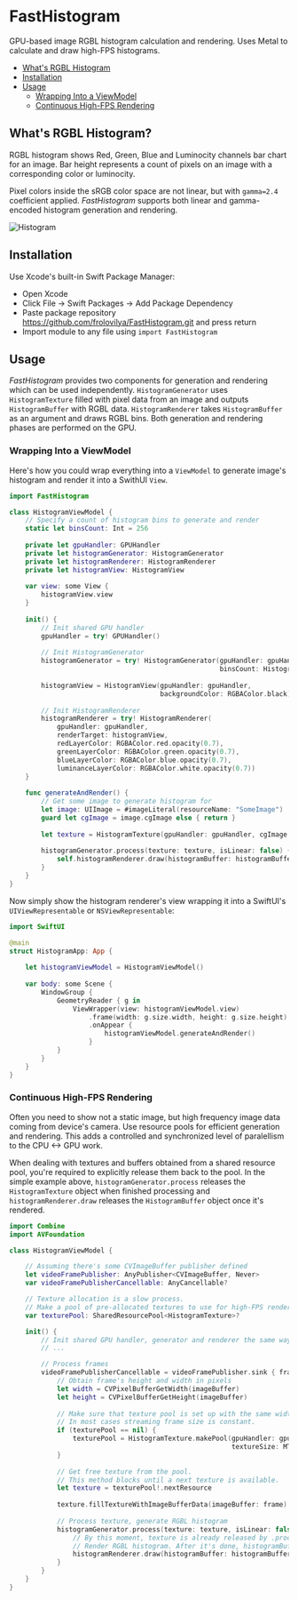# FastHistogram

GPU-based image RGBL histogram calculation and rendering. Uses Metal to calculate and draw high-FPS histograms.

* [What's RGBL Histogram](#whatsHistogram)
* [Installation](#installation)
* [Usage](#usage)
  * [Wrapping Into a ViewModel](#wrapIntoViewModel)
  * [Continuous High-FPS Rendering](#highFPS)
  
<a name="whatsHistogram"/>

## What's RGBL Histogram?
RGBL histogram shows Red, Green, Blue and Luminocity channels bar chart for an image.
Bar height represents a count of pixels on an image with a corresponding color or luminocity.

Pixel colors inside the sRGB color space are not linear, but with `gamma=2.4` coefficient applied.
_FastHistogram_ supports both linear and gamma-encoded histogram generation and rendering.
    
![Histogram](https://user-images.githubusercontent.com/271293/125408301-73735c00-e3c3-11eb-88ed-bf7f97f15941.png)

<a name="installation"/>

## Installation

Use Xcode's built-in Swift Package Manager:

* Open Xcode
* Click File -> Swift Packages -> Add Package Dependency
* Paste package repository https://github.com/frolovilya/FastHistogram.git and press return
* Import module to any file using `import FastHistogram`

<a name="usage"/>

## Usage

_FastHistogram_ provides two components for generation and rendering which can be used independently.
`HistogramGenerator` uses `HistogramTexture` filled with pixel data from an image and outputs `HistogramBuffer` with RGBL data.
`HistogramRenderer` takes `HistogramBuffer` as an argument and draws RGBL bins.
Both generation and rendering phases are performed on the GPU.

<a name="wrapIntoViewModel"/>

### Wrapping Into a ViewModel

Here's how you could wrap everything into a `ViewModel` to generate image's histogram and render it into a SwithUI `View`.

```swift
import FastHistogram

class HistogramViewModel {
    // Specify a count of histogram bins to generate and render
    static let binsCount: Int = 256
    
    private let gpuHandler: GPUHandler
    private let histogramGenerator: HistogramGenerator
    private let histogramRenderer: HistogramRenderer
    private let histogramView: HistogramView
    
    var view: some View {
        histogramView.view
    }
    
    init() {
        // Init shared GPU handler
        gpuHandler = try! GPUHandler()
        
        // Init HistogramGenerator
        histogramGenerator = try! HistogramGenerator(gpuHandler: gpuHandler,
                                                     binsCount: HistogramViewModel.binsCount)
                                                     
        histogramView = HistogramView(gpuHandler: gpuHandler,
                                      backgroundColor: RGBAColor.black)
        
        // Init HistogramRenderer
        histogramRenderer = try! HistogramRenderer(
            gpuHandler: gpuHandler,
            renderTarget: histogramView,
            redLayerColor: RGBAColor.red.opacity(0.7),
            greenLayerColor: RGBAColor.green.opacity(0.7),
            blueLayerColor: RGBAColor.blue.opacity(0.7),
            luminanceLayerColor: RGBAColor.white.opacity(0.7))
    }
    
    func generateAndRender() {
        // Get some image to generate histogram for
        let image: UIImage = #imageLiteral(resourceName: "SomeImage")
        guard let cgImage = image.cgImage else { return }
        
        let texture = HistogramTexture(gpuHandler: gpuHandler, cgImage: cgImage)
        
        histogramGenerator.process(texture: texture, isLinear: false) { histogramBuffer in
            self.histogramRenderer.draw(histogramBuffer: histogramBuffer)
        }
    }
}
```

Now simply show the histogram renderer's view wrapping it into a SwiftUI's `UIViewRepresentable` or `NSViewRepresentable`:
```swift
import SwiftUI

@main
struct HistogramApp: App {
    
    let histogramViewModel = HistogramViewModel()
        
    var body: some Scene {
        WindowGroup {
            GeometryReader { g in
                ViewWrapper(view: histogramViewModel.view)
                    .frame(width: g.size.width, height: g.size.height)
                    .onAppear {
                        histogramViewModel.generateAndRender()
                    }
            }
        }
    }
}
```

<a name="highFPS"/>

### Continuous High-FPS Rendering
 
Often you need to show not a static image, but high frequency image data coming from device's camera.
Use resource pools for efficient generation and rendering. 
This adds a controlled and synchronized level of paralellism to the CPU <-> GPU work.

When dealing with textures and buffers obtained from a shared resource pool, you're required to explicitly release them back to the pool.
In the simple example above, `histogramGenerator.process` releases the `HistogramTexture` object when finished processing
and `histogramRenderer.draw` releases the `HistogramBuffer` object once it's rendered.

```swift
import Combine
import AVFoundation

class HistogramViewModel {

    // Assuming there's some CVImageBuffer publisher defined
    let videoFramePublisher: AnyPublisher<CVImageBuffer, Never>
    var videoFramePublisherCancellable: AnyCancellable?

    // Texture allocation is a slow process.
    // Make a pool of pre-allocated textures to use for high-FPS rendering.
    var texturePool: SharedResourcePool<HistogramTexture>?

    init() {
        // Init shared GPU handler, generator and renderer the same way as it's defined in the previous listing
        // ...

        // Process frames
        videoFramePublisherCancellable = videoFramePublisher.sink { frame in
            // Obtain frame's height and width in pixels
            let width = CVPixelBufferGetWidth(imageBuffer)
            let height = CVPixelBufferGetHeight(imageBuffer)
            
            // Make sure that texture pool is set up with the same width and height as a receiving frame.
            // In most cases streaming frame size is constant.
            if (texturePool == nil) {
                texturePool = HistogramTexture.makePool(gpuHandler: gpuHandler,
                                                        textureSize: MTLSizeMake(width, height, 1))
            }
            
            // Get free texture from the pool.
            // This method blocks until a next texture is available.
            let texture = texturePool!.nextResource
            
            texture.fillTextureWithImageBufferData(imageBuffer: frame)
            
            // Process texture, generate RGBL histogram
            histogramGenerator.process(texture: texture, isLinear: false) { histogramBuffer in
                // By this moment, texture is already released by .process method.
                // Render RGBL histogram. After it's done, histogramBuffer is also auto-released.
                histogramRenderer.draw(histogramBuffer: histogramBuffer)
            }
        }
    }
}

```

